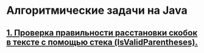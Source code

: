 # Алгоритмические задачи на Java

## [1. Проверка правильности расстановки скобок в тексте с помощью стека (IsValidParentheses).](https://github.com/Java-Master-Ru/Algorithms/tree/master/IsValidParentheses/scr)
